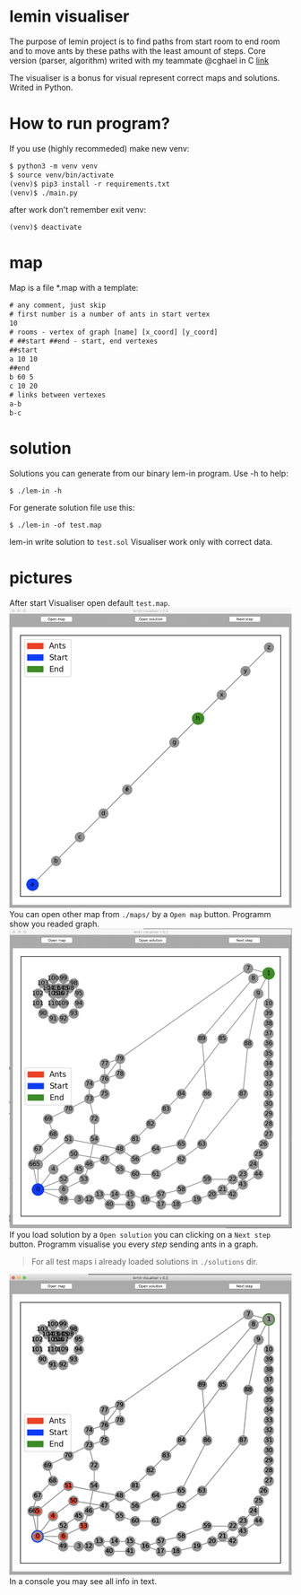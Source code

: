 # lemin visualiser

The purpose of lemin project is to find paths from start room to end room and to move ants by these paths with the least amount of steps.
Core version (parser, algorithm) writed with my teammate @cghael in C [link](https://github.com/cghael/21_school_Lemin)

The visualiser is a bonus for visual represent correct maps and solutions.
Writed in Python.

# How to run program?

If you use <venv> (highly recommeded)
make new venv:
```
$ python3 -m venv venv
$ source venv/bin/activate
(venv)$ pip3 install -r requirements.txt
(venv)$ ./main.py
```
  
after work don't remember exit venv:
```
(venv)$ deactivate
```

# map
Map is a file \*.map with a template:
```
# any comment, just skip
# first number is a number of ants in start vertex
10
# rooms - vertex of graph [name] [x_coord] [y_coord]
# ##start ##end - start, end vertexes
##start
a 10 10
##end
b 60 5
c 10 20
# links between vertexes
a-b
b-c
```
# solution
Solutions you can generate from our binary lem-in program.
Use -h to help:
```
$ ./lem-in -h
```
For generate solution file use this:
```
$ ./lem-in -of test.map
```
lem-in write solution to `test.sol`
Visualiser work only with correct data.
# pictures
After start Visualiser open default `test.map`.
![Start Visualiser](https://github.com/ksemele/lemin/blob/main/pic/1.jpg)
You can open other map from `./maps/` by a `Open map` button.
Programm show you readed graph.
![Open test3.map](https://github.com/ksemele/lemin/blob/main/pic/2.jpg)
If you load solution by a `Open solution` you can clicking on a `Next step` button.
Programm visualise you every *step* sending ants in a graph.

>For all test maps i already loaded solutions in `./solutions` dir.

![Loaded test3.sol](https://github.com/ksemele/lemin/blob/main/pic/3.jpg)
In a console you may see all info in text.
